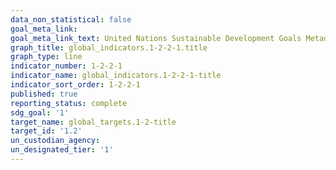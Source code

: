 ```yaml
---
data_non_statistical: false
goal_meta_link: 
goal_meta_link_text: United Nations Sustainable Development Goals Metadata
graph_title: global_indicators.1-2-2-1.title
graph_type: line
indicator_number: 1-2-2-1
indicator_name: global_indicators.1-2-2-1-title
indicator_sort_order: 1-2-2-1
published: true
reporting_status: complete
sdg_goal: '1'
target_name: global_targets.1-2-title
target_id: '1.2'
un_custodian_agency: 
un_designated_tier: '1'
---
```

